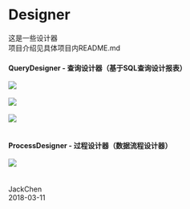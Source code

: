 # Designer
这是一些设计器<br>项目介绍见具体项目内README.md

#### QueryDesigner - 查询设计器（基于SQL查询设计报表）<br><br>![](https://github.com/chen365409389/Designer/blob/master/Img/QD_Main.png)<br><br>![](https://github.com/chen365409389/Designer/blob/master/Img/QD_Run.png)<br><br>![](https://github.com/chen365409389/Designer/blob/master/Img/QD_SQL.png)<br><br>
#### ProcessDesigner - 过程设计器（数据流程设计器）<br><br>![](https://github.com/chen365409389/Designer/blob/master/Img/PD_Main.png)<br><br>
JackChen<br>
2018-03-11
